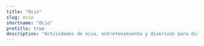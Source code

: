 ```yaml
---
title: "Ocio"
slug: ocio
shortname: "Ocio"
pretitle: true
description: "Actividades de ocio, entretenimiento y diversión para disfrutar mientras exploras nuevos destinos."
---
```



